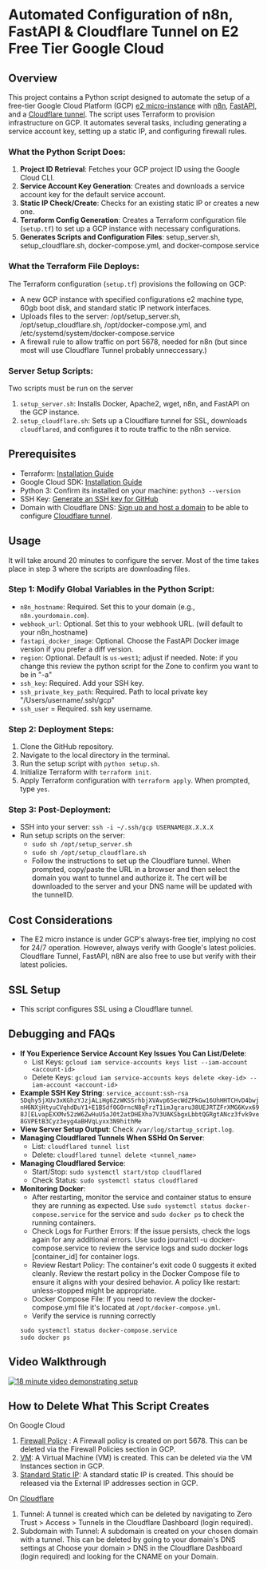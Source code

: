 # Automated Configuration of n8n, FastAPI & Cloudflare Tunnel on E2 Free Tier Google Cloud

## Overview
This project contains a Python script designed to automate the setup of a free-tier Google Cloud Platform (GCP) [e2 micro-instance](https://cloud.google.com/free/docs/free-cloud-features#compute) with [n8n](https://n8n.io), [FastAPI](https://fastapi.tiangolo.com), and a [Cloudflare tunnel](https://www.cloudflare.com/products/tunnel/). The script uses Terraform to provision infrastructure on GCP. It automates several tasks, including generating a service account key, setting up a static IP, and configuring firewall rules.

### What the Python Script Does:
1. **Project ID Retrieval**: Fetches your GCP project ID using the Google Cloud CLI.
2. **Service Account Key Generation**: Creates and downloads a service account key for the default service account.
3. **Static IP Check/Create**: Checks for an existing static IP or creates a new one.
4. **Terraform Config Generation**: Creates a Terraform configuration file (`setup.tf`) to set up a GCP instance with necessary configurations.
5. **Generates Scripts and Configuration Files**: setup_server.sh, setup_cloudflare.sh, docker-compose.yml, and docker-compose.service

### What the Terraform File Deploys:
The Terraform configuration (`setup.tf`) provisions the following on GCP:
- A new GCP instance with specified configurations e2 machine type, 60gb boot disk, and standard static IP network interfaces.
- Uploads files to the server: /opt/setup_server.sh, /opt/setup_cloudflare.sh, /opt/docker-compose.yml, and /etc/systemd/system/docker-compose.service
- A firewall rule to allow traffic on port 5678, needed for n8n (but since most will use Cloudflare Tunnel probably unneccessary.)

### Server Setup Scripts:
Two scripts must be run on the server
1. `setup_server.sh`: Installs Docker, Apache2, wget, n8n, and FastAPI on the GCP instance.
2. `setup_cloudflare.sh`: Sets up a Cloudflare tunnel for SSL, downloads `cloudflared`, and configures it to route traffic to the n8n service.

## Prerequisites
- Terraform: [Installation Guide](https://developer.hashicorp.com/terraform/install)
- Google Cloud SDK: [Installation Guide](https://cloud.google.com/sdk/docs/install)
- Python 3: Confirm its installed on your machine: `python3 --version`
- SSH Key: [Generate an SSH key for GitHub](https://docs.github.com/en/authentication/connecting-to-github-with-ssh/generating-a-new-ssh-key-and-adding-it-to-the-ssh-agent)
- Domain with Cloudflare DNS: [Sign up and host a domain](https://developers.cloudflare.com/dns/zone-setups/full-setup/setup/) to be able to configure [Cloudflare tunnel](https://www.cloudflare.com/products/tunnel/).

## Usage
It will take around 20 minutes to configure the server. Most of the time takes place in step 3 where the scripts are downloading files.

### Step 1: Modify Global Variables in the Python Script:
- `n8n_hostname`: Required. Set this to your domain (e.g., `n8n.yourdomain.com`).
- `webhook_url`: Optional. Set this to your webhook URL. (will default to your n8n_hostname)
- `fastapi_docker_image`: Optional. Choose the FastAPI Docker image version if you prefer a diff version.
- `region`: Optional. Default is `us-west1`; adjust if needed. Note: if you change this review the python script for the Zone to confirm you want to be in "-a"
- `ssh_key`: Required. Add your SSH key.
- `ssh_private_key_path`: Required. Path to local private key "/Users/username/.ssh/gcp"
- `ssh_user` = Required. ssh key username.

### Step 2: Deployment Steps:
1. Clone the GitHub repository.
2. Navigate to the local directory in the terminal.
3. Run the setup script with `python setup.sh`.
4. Initialize Terraform with `terraform init`.
5. Apply Terraform configuration with `terraform apply`. When prompted, type `yes`.

### Step 3: Post-Deployment:
- SSH into your server: `ssh -i ~/.ssh/gcp USERNAME@X.X.X.X`
- Run setup scripts on the server:
  - `sudo sh /opt/setup_server.sh`
  - `sudo sh /opt/setup_cloudflare.sh`
  - Follow the instructions to set up the Cloudflare tunnel. When prompted, copy/paste the URL in a browser and then select the domain you want to tunnel and authorize it. The cert will be downloaded to the server and your DNS name will be updated with the tunnelID.

## Cost Considerations
- The E2 micro instance is under GCP's always-free tier, implying no cost for 24/7 operation. However, always verify with Google's latest policies. Cloudflare Tunnel, FastAPI, n8N are also free to use but verify with their latest policies.

## SSL Setup
- This script configures SSL using a Cloudflare tunnel.

## Debugging and FAQs
- **If You Experience Service Account Key Issues You Can List/Delete**:
  - List Keys: `gcloud iam service-accounts keys list --iam-account <account-id>`
  - Delete Keys: `gcloud iam service-accounts keys delete <key-id> --iam-account <account-id>`
- **Example SSH Key String**: `service_account:ssh-rsa SDqhy5jXUv3xKGhzYJzjALiHg6ZzWKSSrhbjXVAvp6SecWdZPkGw16UhHHTCHvD4bwjnH6NXjHtyuCVqhdDuY1+E1BSdf0G0rncN8qFrzT1imJqraru38UEJRTZFrXMG6Kvx698J[ELvapEXXMv52zW6ZwHuU5aJ0t2atDHEXha7V3UAKSbgxLbbtQGRgtANcz3fvk9ve8GVPEtB3Cyz3eyg4aBHVqLyxx3N9hithMe`
- **View Server Setup Output**: Check `/var/log/startup_script.log`.
- **Managing Cloudflared Tunnels When SSHd On Server**:
  - List: `cloudflared tunnel list`
  - Delete: `cloudflared tunnel delete <tunnel_name>`
- **Managing Cloudflared Service**:
  - Start/Stop: `sudo systemctl start/stop cloudflared`
  - Check Status: `sudo systemctl status cloudflared`
- **Monitoring Docker**:
  - After restarting, monitor the service and container status to ensure they are running as expected. Use `sudo systemctl status docker-compose.service` for the service and `sudo docker ps` to check the running containers.
  - Check Logs for Further Errors: If the issue persists, check the logs again for any additional errors. Use sudo journalctl -u docker-compose.service to review the service logs and sudo docker logs [container_id] for container logs.
  - Review Restart Policy: The container's exit code 0 suggests it exited cleanly. Review the restart policy in the Docker Compose file to ensure it aligns with your desired behavior. A policy like restart: unless-stopped might be appropriate.
  - Docker Compose File: If you need to review the docker-compose.yml file it's located at `/opt/docker-compose.yml`.
  - Verify the service is running correctly
  ```
  sudo systemctl status docker-compose.service
  sudo docker ps
  ```

 ## Video Walkthrough
 [![18 minute video demonstrating setup](http://img.youtube.com/vi/91-i_IIa8PQ/0.jpg)](http://www.youtube.com/watch?v=91-i_IIa8PQ "Video Title")

## How to Delete What This Script Creates
On Google Cloud
1. [Firewall Policy](https://console.cloud.google.com/net-security/firewall-manager/firewall-policies) : A Firewall policy is created on port 5678. This can be deleted via the Firewall Policies section in GCP.
2. [VM](https://console.cloud.google.com/compute/instances): A Virtual Machine (VM) is created. This can be deleted via the VM Instances section in GCP.
3. [Standard Static IP](https://console.cloud.google.com/networking/addresses): A standard static IP is created. This should be released via the External IP addresses section in GCP.

On [Cloudflare](https://cloudflare.com)
1. Tunnel: A tunnel is created which can be deleted by navigating to Zero Trust > Access > Tunnels in the Cloudflare Dashboard (login required).
2. Subdomain with Tunnel: A subdomain is created on your chosen domain with a tunnel. This can be deleted by going to your domain's DNS settings at Choose your domain > DNS in the Cloudflare Dashboard (login required) and looking for the CNAME on your Domain.
